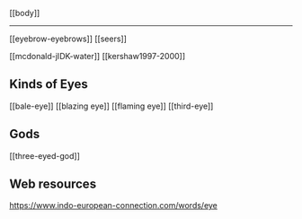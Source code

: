 [[body]]

---

[[eyebrow-eyebrows]]
[[seers]]

[[mcdonald-jIDK-water]]
[[kershaw1997-2000]]

## Kinds of Eyes
[[bale-eye]]
[[blazing eye]]
[[flaming eye]]
[[third-eye]]
## Gods
[[three-eyed-god]]

## Web resources
https://www.indo-european-connection.com/words/eye